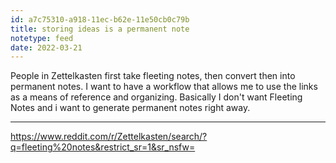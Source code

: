 ```yaml
---
id: a7c75310-a918-11ec-b62e-11e50cb0c79b
title: storing ideas is a permanent note
notetype: feed
date: 2022-03-21
---
```


People in Zettelkasten first take fleeting notes, then convert then into permanent notes. I want to have a workflow that allows me to use the links as a means of reference and organizing. Basically I don't want Fleeting Notes and i want to generate permanent notes right away.

---

https://www.reddit.com/r/Zettelkasten/search/?q=fleeting%20notes&restrict_sr=1&sr_nsfw=
